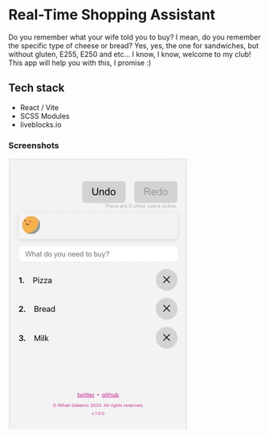 # Real-Time Shopping Assistant

Do you remember what your wife told you to buy? I mean, do you remember the specific type of cheese or bread? Yes, yes, the one for sandwiches, but without gluten, E255, E250 and etc... I know, I know, welcome to my club! This app will help you with this, I promise :)


## Tech stack
- React / Vite
- SCSS Modules
- liveblocks.io

### Screenshots
![Mobile View](https://github.com/mihailgaberov/shopping-list/blob/main/assets/screenshot.jpg)
